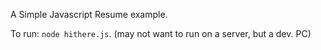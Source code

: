 A Simple Javascript Resume example.

To run: `node hithere.js`. (may not want to run on a server, but a dev. PC)

